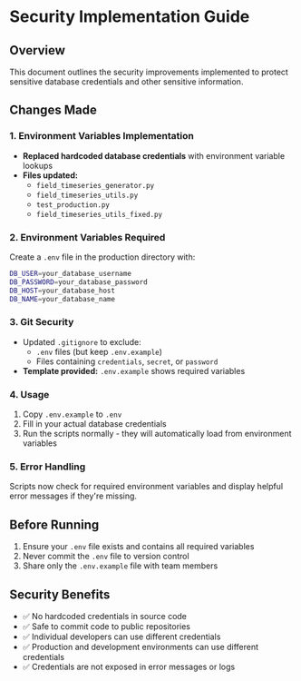 # Security Implementation Guide

## Overview
This document outlines the security improvements implemented to protect sensitive database credentials and other sensitive information.

## Changes Made

### 1. Environment Variables Implementation
- **Replaced hardcoded database credentials** with environment variable lookups
- **Files updated:**
  - `field_timeseries_generator.py`
  - `field_timeseries_utils.py`
  - `test_production.py`
  - `field_timeseries_utils_fixed.py`

### 2. Environment Variables Required
Create a `.env` file in the production directory with:
```bash
DB_USER=your_database_username
DB_PASSWORD=your_database_password
DB_HOST=your_database_host
DB_NAME=your_database_name
```

### 3. Git Security
- Updated `.gitignore` to exclude:
  - `.env` files (but keep `.env.example`)
  - Files containing `credentials`, `secret`, or `password`
- **Template provided:** `.env.example` shows required variables

### 4. Usage
1. Copy `.env.example` to `.env`
2. Fill in your actual database credentials
3. Run the scripts normally - they will automatically load from environment variables

### 5. Error Handling
Scripts now check for required environment variables and display helpful error messages if they're missing.

## Before Running
1. Ensure your `.env` file exists and contains all required variables
2. Never commit the `.env` file to version control
3. Share only the `.env.example` file with team members

## Security Benefits
- ✅ No hardcoded credentials in source code
- ✅ Safe to commit code to public repositories
- ✅ Individual developers can use different credentials
- ✅ Production and development environments can use different credentials
- ✅ Credentials are not exposed in error messages or logs
